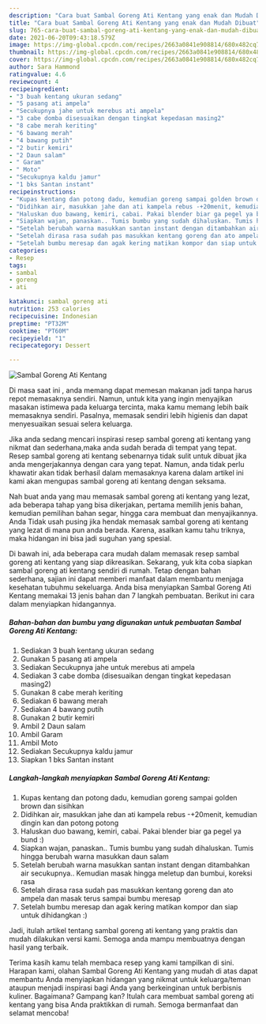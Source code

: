 ```yaml
---
description: "Cara buat Sambal Goreng Ati Kentang yang enak dan Mudah Dibuat"
title: "Cara buat Sambal Goreng Ati Kentang yang enak dan Mudah Dibuat"
slug: 765-cara-buat-sambal-goreng-ati-kentang-yang-enak-dan-mudah-dibuat
date: 2021-06-20T09:43:18.579Z
image: https://img-global.cpcdn.com/recipes/2663a0841e908814/680x482cq70/sambal-goreng-ati-kentang-foto-resep-utama.jpg
thumbnail: https://img-global.cpcdn.com/recipes/2663a0841e908814/680x482cq70/sambal-goreng-ati-kentang-foto-resep-utama.jpg
cover: https://img-global.cpcdn.com/recipes/2663a0841e908814/680x482cq70/sambal-goreng-ati-kentang-foto-resep-utama.jpg
author: Sara Hammond
ratingvalue: 4.6
reviewcount: 4
recipeingredient:
- "3 buah kentang ukuran sedang"
- "5 pasang ati ampela"
- "Secukupnya jahe untuk merebus ati ampela"
- "3 cabe domba disesuaikan dengan tingkat kepedasan masing2"
- "8 cabe merah keriting"
- "6 bawang merah"
- "4 bawang putih"
- "2 butir kemiri"
- "2 Daun salam"
- " Garam"
- " Moto"
- "Secukupnya kaldu jamur"
- "1 bks Santan instant"
recipeinstructions:
- "Kupas kentang dan potong dadu, kemudian goreng sampai golden brown dan sisihkan"
- "Didihkan air, masukkan jahe dan ati kampela rebus -+20menit, kemudian dingin kan dan potong potong"
- "Haluskan duo bawang, kemiri, cabai. Pakai blender biar ga pegel ya bund :)"
- "Siapkan wajan, panaskan.. Tumis bumbu yang sudah dihaluskan. Tumis hingga berubah warna masukkan daun salam"
- "Setelah berubah warna masukkan santan instant dengan ditambahkan air secukupnya.. Kemudian masak hingga meletup dan bumbui, koreksi rasa"
- "Setelah dirasa rasa sudah pas masukkan kentang goreng dan ato ampela dan masak terus sampai bumbu meresap"
- "Setelah bumbu meresap dan agak kering matikan kompor dan siap untuk dihidangkan :)"
categories:
- Resep
tags:
- sambal
- goreng
- ati

katakunci: sambal goreng ati 
nutrition: 253 calories
recipecuisine: Indonesian
preptime: "PT32M"
cooktime: "PT60M"
recipeyield: "1"
recipecategory: Dessert

---
```



![Sambal Goreng Ati Kentang](https://img-global.cpcdn.com/recipes/2663a0841e908814/680x482cq70/sambal-goreng-ati-kentang-foto-resep-utama.jpg)

Di masa  saat ini , anda memang dapat memesan makanan jadi tanpa harus repot memasaknya sendiri. Namun, untuk kita yang ingin menyajikan masakan istimewa pada keluarga tercinta, maka kamu memang lebih baik memasaknya sendiri. Pasalnya, memasak sendiri lebih higienis dan dapat menyesuaikan sesuai selera keluarga.

Jika anda sedang mencari inspirasi resep sambal goreng ati kentang yang nikmat dan sederhana,maka anda sudah berada di tempat yang tepat. Resep sambal goreng ati kentang  sebenarnya tidak sulit untuk dibuat jika anda mengerjakannya dengan cara yang tepat. Namun, anda tidak perlu khawatir akan tidak berhasil dalam memasaknya 
karena dalam artikel ini kami akan mengupas sambal goreng ati kentang dengan seksama.  



Nah buat anda yang mau memasak sambal goreng ati kentang yang lezat, ada beberapa tahap yang bisa dikerjakan, pertama memilih jenis bahan, kemudian pemilihan bahan segar, hingga cara membuat dan menyajikannya. Anda Tidak usah pusing jika hendak memasak sambal goreng ati kentang yang lezat di mana pun anda berada. Karena, asalkan kamu  tahu triknya, maka hidangan ini bisa jadi suguhan yang spesial.

Di bawah ini, ada beberapa cara mudah dalam memasak resep sambal goreng ati kentang yang siap dikreasikan. Sekarang, yuk kita coba siapkan sambal goreng ati kentang sendiri di rumah. Tetap dengan bahan sederhana, sajian ini dapat memberi manfaat dalam membantu menjaga kesehatan tubuhmu sekeluarga. Anda bisa menyiapkan Sambal Goreng Ati Kentang memakai 13 jenis bahan dan 7 langkah pembuatan. Berikut ini cara dalam menyiapkan hidangannya.

<!--inarticleads1-->

##### Bahan-bahan dan bumbu yang digunakan untuk pembuatan Sambal Goreng Ati Kentang:

1. Sediakan 3 buah kentang ukuran sedang
1. Gunakan 5 pasang ati ampela
1. Sediakan Secukupnya jahe untuk merebus ati ampela
1. Sediakan 3 cabe domba (disesuaikan dengan tingkat kepedasan masing2)
1. Gunakan 8 cabe merah keriting
1. Sediakan 6 bawang merah
1. Sediakan 4 bawang putih
1. Gunakan 2 butir kemiri
1. Ambil 2 Daun salam
1. Ambil  Garam
1. Ambil  Moto
1. Sediakan Secukupnya kaldu jamur
1. Siapkan 1 bks Santan instant




<!--inarticleads2-->

##### Langkah-langkah menyiapkan Sambal Goreng Ati Kentang:

1. Kupas kentang dan potong dadu, kemudian goreng sampai golden brown dan sisihkan
1. Didihkan air, masukkan jahe dan ati kampela rebus -+20menit, kemudian dingin kan dan potong potong
1. Haluskan duo bawang, kemiri, cabai. Pakai blender biar ga pegel ya bund :)
1. Siapkan wajan, panaskan.. Tumis bumbu yang sudah dihaluskan. Tumis hingga berubah warna masukkan daun salam
1. Setelah berubah warna masukkan santan instant dengan ditambahkan air secukupnya.. Kemudian masak hingga meletup dan bumbui, koreksi rasa
1. Setelah dirasa rasa sudah pas masukkan kentang goreng dan ato ampela dan masak terus sampai bumbu meresap
1. Setelah bumbu meresap dan agak kering matikan kompor dan siap untuk dihidangkan :)




Jadi, itulah artikel tentang  sambal goreng ati kentang  yang praktis dan mudah dilakukan versi kami. Semoga anda mampu membuatnya dengan hasil yang terbaik. 

Terima kasih kamu telah membaca resep yang kami tampilkan di sini. Harapan kami, olahan  Sambal Goreng Ati Kentang yang mudah di atas dapat membantu Anda menyiapkan hidangan yang nikmat untuk keluarga/teman ataupun menjadi inspirasi bagi Anda yang berkeinginan untuk berbisnis kuliner. Bagaimana? Gampang kan? Itulah cara membuat sambal goreng ati kentang yang bisa Anda praktikkan di rumah. Semoga bermanfaat dan selamat mencoba!

